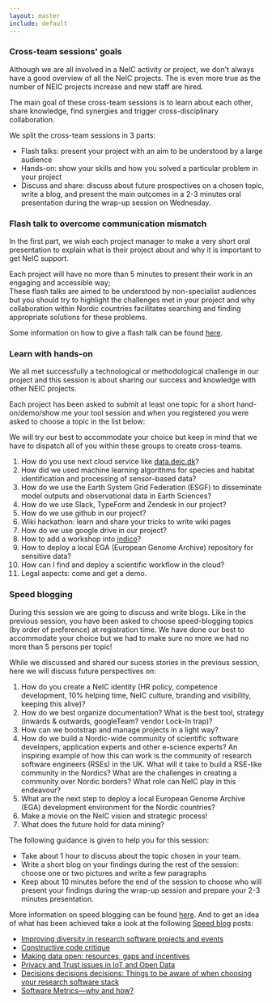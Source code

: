 ```yaml
---
layout: master
include: default
---
```


### Cross-team sessions' goals


Although we are all involved in a NeIC activity or project, we don't always have a good overview of all the NeIC projects. The is even more true as the number
of NEIC projects increase and new staff are hired.
 
The main goal of these cross-team sessions is to learn about each other, share knowledge, find synergies and trigger cross-disciplinary collaboration. 

We split the cross-team sessions in 3 parts:

- Flash talks: present your project with an aim to be understood by a large audience
- Hands-on: show your skills and how you solved a particular problem in your project
- Discuss and share: discuss about future prospectives on a chosen topic, write a blog, and present the main outcomes in a 2-3 minutes oral 
presentation during the wrap-up session on Wednesday.


### Flash talk to overcome communication mismatch

In the first part, we wish each project manager to make a very short oral presentation to explain what is their project about and why it is important to 
get NeIC support.

Each project will have no more than 5 minutes to present their work in an engaging and accessible way;  
These flash talks are aimed to be understood by non-specialist audiences but you should try to highlight the challenges met in your project and why 
collaboration within Nordic countries facilitates searching and finding appropriate solutions for these problems.

Some information on how to give a flash talk can be found [here](https://www.software.ac.uk/home/cw11/giving-good-lightning-talk).


### Learn with hands-on

We all met successfully a technological or methodological challenge in our project and this session is about sharing our success and knowledge with
other NEIC projects.

Each project has been asked to submit at least one topic for a short hand-on/demo/show me your tool session and when you registered you were asked to choose a topic 
in the list below:


We will try our best to accommodate your choice but keep in mind that we have to dispatch all of you within these groups to create cross-teams.


1. How do you use next cloud service like [data.deic.dk](https://data.deic.dk/)?
2. How did we used machine learning algorithms for species and habitat identification and processing of sensor–based data?
3. How do we use the Earth System Grid Federation (ESGF) to disseminate model outputs and observational data in Earth Sciences?
4. How do we use Slack, TypeForm and Zendesk in our project?
5. How do we use github in our project?
6. Wiki hackathon: learn and share your tricks to write wiki pages 
7. How do we use google drive in our project?
8. How to add a workshop into [indico](https://indico.neic.no)?
9. How to deploy a local EGA (European Genome Archive) repository for sensitive data?
10. How can I find and deploy a scientific workflow in the cloud?
11. Legal aspects: come and get a demo.



### Speed blogging

During this session we are going to discuss and write blogs. Like in the previous session, you have been asked to choose speed-blogging topics 
(by order of preference) at registration time. We have done our best to accommodate your choice but we had to make sure no more we had no more than 5 
persons per topic!

While we discussed and shared our sucess stories in the previous session, here we will discuss future perspectives on:

1. How do you create a NeIC identity (HR policy, competence development, 10% helping time, NeIC culture, branding and visibility, keeping this alive)?
2. How do we best organize documentation? What is the best tool, strategy (inwards & outwards, googleTeam? vendor Lock-In trap)?
3. How can we bootstrap and manage projects in a light way?
4. How do we build a Nordic-wide community of scientific software developers, application experts and other e-science experts? An inspiring
example of how this can work is the community of research software engineers (RSEs) in the UK. What will it take to build a RSE-like community in the Nordics? What are the challenges in
creating a community over Nordic borders? What role can NeIC play in this endeavour?
5. What are the next step to deploy a local European Genome Archive (EGA) development environment for the Nordic countries?
6. Make a movie on the NeIC vision and strategic process!
7. What does the future hold for data mining?


The following guidance is given to help you for this session:
- Take about 1 hour to discuss about the topic chosen in your team.
- Write a short blog on your findings during the rest of the session: choose one or two pictures and write a few paragraphs
- Keep about 10 minutes before the end of the session to choose who will present your findings during the wrap-up session 
and prepare your 2-3 minutes presentation.


More information on speed blogging can be found [here](https://www.software.ac.uk/term/speed-blogging). And to get an idea of what has been achieved take
a look at the following [Speed blog](https://www.software.ac.uk/tags/speed-blog-posts) posts:
- [Improving diversity in research software projects and events](https://www.software.ac.uk/blog/2017-06-01-improving-diversity-research-software-projects-and-events)
- [Constructive code critique](https://www.software.ac.uk/blog/2017-05-11-constructive-code-critique)
- [Making data open: resources, gaps and incentives](https://www.software.ac.uk/blog/2017-05-24-making-data-open-resources-gaps-and-incentives)
- [Privacy and Trust issues in IoT and Open Data](https://www.software.ac.uk/blog/2017-05-29-privacy-and-trust-issues-iot-and-open-data)
- [Decisions decisions decisions: Things to be aware of when choosing your research software stack](https://www.software.ac.uk/blog/2017-05-11-decisions-decisions-decisions-things-be-aware-when-choosing-your-research-software)
- [Software Metrics—why and how?](https://www.software.ac.uk/blog/2017-05-09-software-metrics-why-and-how)


